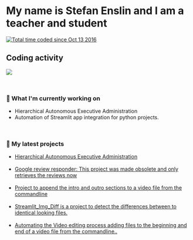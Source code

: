 <h1>My name is Stefan Enslin and I am a teacher and student</h1>
<p><a href="https://wakatime.com/@57568bf0-918c-45db-8d46-f9c29cc954de"><img src="https://wakatime.com/badge/user/57568bf0-918c-45db-8d46-f9c29cc954de.svg" alt="Total time coded since Oct 13 2016" /></a></p>

<h2>Coding activity</h2>

<p><a href="https://wakatime.com"><img src="https://wakatime.com/share/@KenichiQ/2b23d59b-db71-42f7-9d42-f47b1af23832.png" /></a></p>
<br>

### 👷 What I'm currently working on
<p>
    <ul>
        <li>Hierarchical Autonomous Executive Administration</li>
        <li>Automation of Streamlit app integration for python projects.</li>
    </ul>
</p>
<br>

### 🌱 My latest projects
<p>
    <ul>
        <li><a href="https://github.com/KenichiQaz/AI_Corp">Hierarchical Autonomous Executive Administration</a></li><br>
        <li><a href="https://github.com/KenichiQaz/ReviewResponder">Google review responder: This project was made obsolete and only retrieves the reviews now</a></li><br>
        <li><a href="https://github.com/KenichiQaz/Video_Edit_Automation">Project to append the intro and outro sections to a video file from the commandline</a></li><br>
        <li><a href="https://github.com/KenichiQaz/Streamlit_Img_Diff">Streamlit_Img_Diff is a project to detect the differences between to identical looking files.</a></li><br>
        <li><a href="https://github.com/KenichiQaz/Video_Edit_Automation">Automating the Video editing process adding files to the beginning and end of a video file from the commandline..</a></li>
    </ul>
</p>
